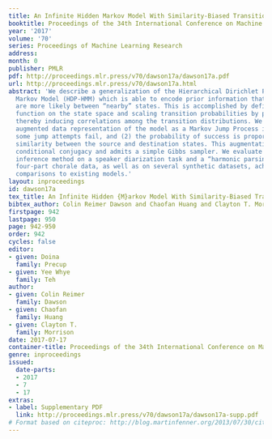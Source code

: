 ```yaml
---
title: An Infinite Hidden Markov Model With Similarity-Biased Transitions
booktitle: Proceedings of the 34th International Conference on Machine Learning
year: '2017'
volume: '70'
series: Proceedings of Machine Learning Research
address: 
month: 0
publisher: PMLR
pdf: http://proceedings.mlr.press/v70/dawson17a/dawson17a.pdf
url: http://proceedings.mlr.press/v70/dawson17a.html
abstract: 'We describe a generalization of the Hierarchical Dirichlet Process Hidden
  Markov Model (HDP-HMM) which is able to encode prior information that state transitions
  are more likely between “nearby” states. This is accomplished by defining a similarity
  function on the state space and scaling transition probabilities by pairwise similarities,
  thereby inducing correlations among the transition distributions. We present an
  augmented data representation of the model as a Markov Jump Process in which: (1)
  some jump attempts fail, and (2) the probability of success is proportional to the
  similarity between the source and destination states. This augmentation restores
  conditional conjugacy and admits a simple Gibbs sampler. We evaluate the model and
  inference method on a speaker diarization task and a “harmonic parsing” task using
  four-part chorale data, as well as on several synthetic datasets, achieving favorable
  comparisons to existing models.'
layout: inproceedings
id: dawson17a
tex_title: An Infinite Hidden {M}arkov Model With Similarity-Biased Transitions
bibtex_author: Colin Reimer Dawson and Chaofan Huang and Clayton T. Morrison
firstpage: 942
lastpage: 950
page: 942-950
order: 942
cycles: false
editor:
- given: Doina
  family: Precup
- given: Yee Whye
  family: Teh
author:
- given: Colin Reimer
  family: Dawson
- given: Chaofan
  family: Huang
- given: Clayton T.
  family: Morrison
date: 2017-07-17
container-title: Proceedings of the 34th International Conference on Machine Learning
genre: inproceedings
issued:
  date-parts:
  - 2017
  - 7
  - 17
extras:
- label: Supplementary PDF
  link: http://proceedings.mlr.press/v70/dawson17a/dawson17a-supp.pdf
# Format based on citeproc: http://blog.martinfenner.org/2013/07/30/citeproc-yaml-for-bibliographies/
---
```

